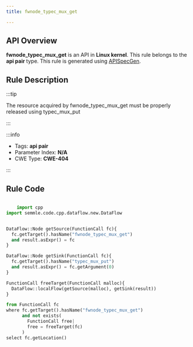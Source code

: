 ```yaml
---
title: fwnode_typec_mux_get

---
```



## API Overview
**fwnode_typec_mux_get** is an API in **Linux kernel**. This rule belongs to the **api pair** type. This rule is generated using [APISpecGen](../../tools/APISpecGen).
## Rule Description

:::tip

The resource acquired by fwnode_typec_mux_get must be properly released using typec_mux_put

:::

:::info

- Tags: **api pair**
- Parameter Index: **N/A**
- CWE Type: **CWE-404**

:::

## Rule Code
```python

    import cpp
import semmle.code.cpp.dataflow.new.DataFlow


DataFlow::Node getSource(FunctionCall fc){
  fc.getTarget().hasName("fwnode_typec_mux_get")
  and result.asExpr() = fc
}

DataFlow::Node getSink(FunctionCall fc){
  fc.getTarget().hasName("typec_mux_put")
  and result.asExpr() = fc.getArgument(0)
}

FunctionCall freeTarget(FunctionCall malloc){
  DataFlow::localFlow(getSource(malloc), getSink(result))
}

from FunctionCall fc
where fc.getTarget().hasName("fwnode_typec_mux_get")
      and not exists(
        FunctionCall free| 
        free = freeTarget(fc)
      )
select fc.getLocation()

    
```